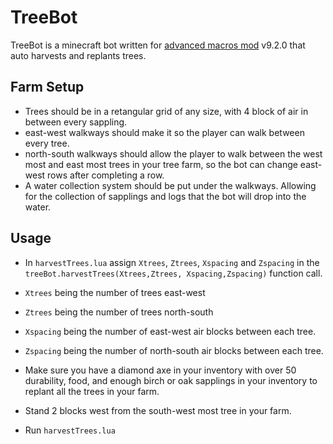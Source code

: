 # TreeBot
 
TreeBot is a minecraft bot written for [advanced macros mod](https://www.curseforge.com/minecraft/mc-mods/advanced-macros) v9.2.0 that auto harvests and replants trees.

## Farm Setup

- Trees should be in a retangular grid of any size, with 4 block of air in between every sappling.
- east-west walkways should make it so the player can walk between every tree.
- north-south walkways should allow the player to walk between the west most and east most trees in your tree farm, so the bot can change east-west rows after completing a row.
- A water collection system should be put under the walkways. Allowing for the collection of sapplings and logs that the bot will drop into the water.

## Usage

- In ``harvestTrees.lua`` assign ``Xtrees``, ``Ztrees``, ``Xspacing`` and ``Zspacing`` in the ``treeBot.harvestTrees(Xtrees,Ztrees, Xspacing,Zspacing)`` function call.

- ``Xtrees`` being the number of trees east-west
- ``Ztrees`` being the number of trees north-south
- ``Xspacing`` being the number of east-west air blocks between each tree.
- ``Zspacing`` being the number of north-south air blocks between each tree.

- Make sure you have a diamond axe in your inventory with over 50 durability, food, and enough birch or oak sapplings in your inventory to replant all the trees in your farm.

- Stand 2 blocks west from the south-west most tree in your farm.

- Run ``harvestTrees.lua``
